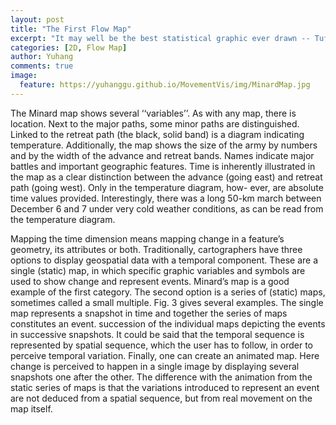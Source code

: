 ```yaml
---
layout: post
title: "The First Flow Map"
excerpt: "It may well be the best statistical graphic ever drawn -- Tufte"
categories: [2D, Flow Map]
author: Yuhang
comments: true
image:
  feature: https://yuhanggu.github.io/MovementVis/img/MinardMap.jpg
---
```


The Minard map shows several ‘‘variables’’. As with any map, there is location. Next to the major paths, some minor paths are distinguished. Linked to the retreat path (the black, solid band) is a diagram indicating temperature. Additionally, the map shows the size of the army by numbers and by the width of the advance and retreat bands. Names indicate major battles and important geographic features. Time is inherently illustrated in the map as a clear distinction between the advance (going east) and retreat path (going west). Only in the temperature diagram, how- ever, are absolute time values provided. Interestingly, there was a long 50-km march between December 6 and 7 under very cold weather conditions, as can be read from the temperature diagram.

Mapping the time dimension means mapping change in a feature’s geometry, its attributes or both. Traditionally, cartographers have three options to display geospatial data with a temporal component. These are a single (static) map, in which specific graphic variables and symbols are used to show change and represent events. Minard’s map is a good example of the first category. The second option is a series of (static) maps, sometimes called a small multiple. Fig. 3 gives several examples. The single map represents a snapshot in time and together the series of maps constitutes an event. succession of the individual maps depicting the events in successive snapshots. It could be said that the temporal sequence is represented by spatial sequence, which the user has to follow, in order to perceive temporal variation. Finally, one can create an animated map. Here change is perceived to happen in a single image by displaying several snapshots one after the other. The difference with the animation from the static series of maps is that the variations introduced to represent an event are not deduced from a spatial sequence, but from real movement on the map itself.
